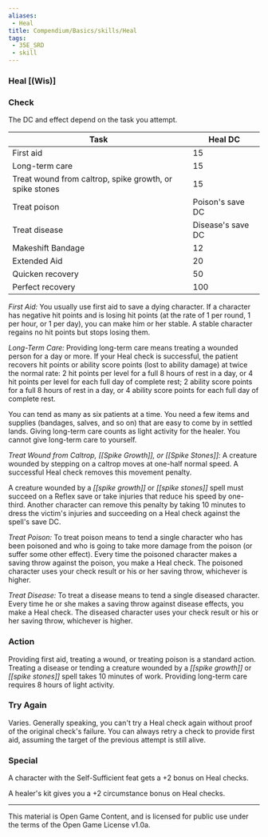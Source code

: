 ```yaml
---
aliases:
 - Heal
title: Compendium/Basics/skills/Heal
tags: 
 - 35E_SRD
 - skill
---
```

### Heal [(Wis)]

### Check
The DC and effect depend on the task you attempt.


|Task|Heal DC|
|---|---|
|First aid|15|
|Long-term care|15|
|Treat wound from caltrop, spike growth, or spike stones|15|
|Treat poison|Poison's save DC|
|Treat disease|Disease's save DC|
|Makeshift Bandage|12|
|Extended Aid|20|
|Quicken recovery|50|
|Perfect recovery|100|

*First Aid:* You usually use first aid to save a dying character. If a
character has negative hit points and is losing hit points (at the rate
of 1 per round, 1 per hour, or 1 per day), you can make him or her
stable. A stable character regains no hit points but stops losing them.

*Long-Term Care:* Providing long-term care means treating a wounded
person for a day or more. If your Heal check is successful, the patient
recovers hit points or ability score points (lost to ability damage) at
twice the normal rate: 2 hit points per level for a full 8 hours of rest
in a day, or 4 hit points per level for each full day of complete rest;
2 ability score points for a full 8 hours of rest in a day, or 4 ability
score points for each full day of complete rest.

You can tend as many as six patients at a time. You need a few items and
supplies (bandages, salves, and so on) that are easy to come by in
settled lands. Giving long-term care counts as light activity for the
healer. You cannot give long-term care to yourself.

*Treat Wound from Caltrop, [[Spike Growth]], or [[Spike Stones]]:* A creature
wounded by stepping on a caltrop moves at one-half normal speed. A
successful Heal check removes this movement penalty.

A creature wounded by a *[[spike growth]]* or *[[spike stones]]* spell must
succeed on a Reflex save or take injuries that reduce his speed by
one-third. Another character can remove this penalty by taking 10
minutes to dress the victim's injuries and succeeding on a Heal check
against the spell's save DC.

*Treat Poison:* To treat poison means to tend a single character who has
been poisoned and who is going to take more damage from the poison (or
suffer some other effect). Every time the poisoned character makes a
saving throw against the poison, you make a Heal check. The poisoned
character uses your check result or his or her saving throw, whichever
is higher.

*Treat Disease:* To treat a disease means to tend a single diseased
character. Every time he or she makes a saving throw against disease
effects, you make a Heal check. The diseased character uses your check
result or his or her saving throw, whichever is higher.

### Action
Providing first aid, treating a wound, or treating poison is
a standard action. Treating a disease or tending a creature wounded by a
*[[spike growth]]* or *[[spike stones]]* spell takes 10 minutes of work.
Providing long-term care requires 8 hours of light activity.

### Try Again
Varies. Generally speaking, you can't try a Heal check
again without proof of the original check's failure. You can always
retry a check to provide first aid, assuming the target of the previous
attempt is still alive.

### Special
A character with the Self-Sufficient feat gets a +2 bonus
on Heal checks.

A healer's kit gives you a +2 circumstance bonus on Heal checks.



---



This material is Open Game Content, and is licensed for public use under the terms of the Open Game License v1.0a.

